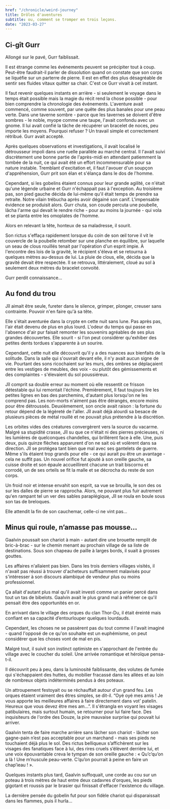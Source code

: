 ```yaml
---
href: "/chronicle/weird-journey"
title: Drôles d'aventures
subtitle: ou, comment se tromper en trois leçons.
date: "2023-03-27"
---
```


## Ci-gît Gurr

Allongé sur le pavé, Gurr faiblissait.

Il est étrange comme les événements peuvent se précipiter tout à coup. Peut-être faudrait-il parler de dissolution quand on constate que son corps se liquéfie sur un parterre de pierre. Il est en effet des plus désagréable de sentir ses fluides vitaux quitter sa chair. C'est ce Gurr vivait à cet instant.

Il faut revenir quelques instants en arrière - si seulement le voyage dans le temps était possible mais la magie du récit rend la chose possible - pour bien comprendre la chronologie des événements. L'aventure avait commencé, comme souvent, par une quête des plus banales pour une peau verte. Dans une taverne sombre - parce que les tavernes se doivent d'être sombres - le noble, myope comme une taupe, l'avait confondu avec un gnome. Il lui avait confié la tâche de récupérer un bracelet de noces, peu importe les moyens. Pourquoi refuser ? Un travail simple et correctement rétribué. Gurr avait accepté.

Après quelques observations et investigations, il avait localisé le détrousseur impoli dans une ruelle parallèle au marché central. Il l'avait suivi discrètement une bonne partie de l'après-midi en attendant patiemment la tombée de la nuit, ce qui avait été un effort incommensurable pour sa nature instable. Tremblant d'excitation et, il faut l'avouer d'un soupçon d'appréhension, Gurr prit son élan et s'élança dans le dos de l'homme.

Cependant, si les gobelins étaient connus pour leur grande agilité, ce n'était qu'une légende urbaine et Gurr n'échappait pas à l'exception. Au troisième pas, son pied gauche décida de lui-même qu'il était temps de prendre sa retraite. Notre vilain trébucha après avoir dégainé son canif. L'impensable évidence se produisit alors. Gurr chuta, son coude percuta une poubelle, lâcha l'arme qui devait le rendre riche - pour au moins la journée - qui vola et se planta entre les omoplates de l'homme.

Alors en relevant la tête, honteux de sa maladresse, il sourit.

Son rictus s'effaça rapidement lorsque du coin de son œil torve il vit le couvercle de la poubelle retomber sur une planche en équilibre, sur laquelle un seau de clous rouillés tenait par l'opération d'un esprit impie. À l'encontre des lois de la gravité, le récipient s'éleva et se retourna à quelques mètres au-dessus de lui. La pluie de clous, elle, décida que la gravité devait être respectée. Il se retrouva, littéralement, cloué au sol à seulement deux mètres du bracelet convoité.

Gurr perdit connaissance...

## Au fond du trou

Jîl aimait être seule, fureter dans le silence, grimper, plonger, creuser sans contrainte. Pouvoir n'en faire qu'à sa tête.

Elle s'était aventurée dans la crypte en cette nuit sans lune. Pas après pas, l'air était devenu de plus en plus lourd. L'odeur du temps qui passe en l'absence d'air pur faisait remonter les souvenirs agréables de ses plus grandes découvertes. Elle sourit - si l'on peut considérer qu'exhiber des petites dents tordues s'apparente à un sourire.

Cependant, cette nuit elle découvrit qu'il y a des nuances aux bienfaits de la solitude. Dans la salle qui s'ouvrait devant elle, il n'y avait aucun signe de vie. Pourtant des sons ricochaient sur les murs, des ombres se déplaçaient entre les vestiges de meubles, des voix - ou plutôt des gémissements et des complaintes - s'élevaient du sol poussiéreux.

Jîl comprit sa double erreur au moment où elle ressentit ce frisson détestable qui lui remontait l'échine. Premièrement, Il faut toujours lire les petites lignes en bas des parchemins, d'autant plus lorsqu'on ne les comprend pas. Les non-morts n'aiment pas être dérangés, encore moins pour être détroussés. Deuxièmement, son oncle avait raison : la fortune du retour dépend de la légèreté de l'aller. Jîl avait déjà alourdi sa besace de plusieurs pièces de métal rouillé et ne pouvait plus prétendre à la discrétion.

Les orbites vides des créatures convergèrent vers la source du vacarme. Malgré sa stupidité crasse, Jîl su que ce n'était ni des pierres précieuses, ni les lumières de quelconques chandelles, qui brillèrent face à elle. Une, puis deux, puis quinze flèches apparurent d'on ne sait où et volèrent dans sa direction. Jîl se protégea tant bien que mal avec ses gantelets de guerre. Même s'ils étaient trop grands pour elle - ce qui aurait pu être un avantage - cela ne suffit pas. Un nouvel orifice fut ajouté à son oreille gauche, sa cuisse droite et son épaule accueillirent chacune un trait biscornu et corrodé, un de ses orteils se fit la malle et se décrocha du reste de son corps.

Un froid noir et intense envahit son esprit, sa vue se brouilla, le son des os sur les dalles de pierre se rapprocha. Alors, ne pouvant plus fuir autrement qu'en rampant tel un ver des sables paraplégique, Jîl se roula en boule sous son tas de breloques.

Elle attendit la fin de son cauchemar, celle-ci ne vint pas...

## Minus qui roule, n’amasse pas mousse…

Gaalvin poussait son chariot à main - autant dire une brouette remplit de bric-à-brac - sur le chemin menant au prochain village de sa liste de destinations. Sous son chapeau de paille à larges bords, il suait à grosses gouttes.

Les affaires n'allaient pas bien. Dans les trois derniers villages visités, il n'avait pas réussi à trouver d'acheteurs suffisamment malavisés pour s'intéresser à son discours alambiqué de vendeur plus ou moins professionnel.

Ça allait d'autant plus mal qu'il avait investi comme un panier percé dans tout un tas de bibelots. Gaalvin avait le plus grand mal à réfréner ce qu'il pensait être des opportunités en or.

En arrivant dans le village des orques du clan Thor-Du, il était éreinté mais confiant en sa capacité d’entourlouper quelques lourdauds.

Cependant, les choses ne se passèrent pas du tout comme il l'avait imaginé - quand l'opposé de ce qu'on souhaite est un euphémisme, on peut considérer que les choses vont de mal en pis.

Malgré tout, il suivit son instinct optimiste en s'approchant de l'entrée du village avec le coucher du soleil. Une arrivée romantique et héroïque pensa-t-il.

Il découvrit peu à peu, dans la luminosité faiblissante, des volutes de fumée qui s'échappaient des huttes, du mobilier fracassé dans les allées et au loin de nombreux objets indéterminés pendus à des poteaux.

Un attroupement festoyait ou se réchauffait autour d'un grand feu. Les orques étaient vraiment des êtres simples, se dit-il. “Oyé oyé mes amis ! Je vous apporte les meilleures affaires à faire directement dans vot’ patelin. Heureux que vous devez être mes am…”. Il s'étrangla en voyant les visages patibulaires, mais surtout humain, se retourner pour lui faire face. Des inquisiteurs de l'ordre des Douze, la pire mauvaise surprise qui pouvait lui arriver.

Gaalvin tenta de faire marche arrière sans lâcher son chariot - lâcher son gagne-pain n’est pas acceptable pour un marchand - mais ses pieds ne touchaient déjà plus le sol. Des rictus belliqueux s’affichèrent sur les visages des fanatiques face à lui, des rires cruels s’élèvent derrière lui, et une voix épouvantable creva le tympan de son oreille gauche : « Qu’c’qu’on a là ! Une m’nuscule peau-verte. C’qu’on pourrait à peine en faire un chap’ieau ! ».

Quelques instants plus tard, Gaalvin suffoquait, une corde au cou sur un poteau à trois mètres de haut entre deux cadavres d'orques, les pieds gigotant et roussis par le brasier qui finissait d'effacer l'existence du village.

La dernière pensée du gobelin fut pour son fidèle chariot qui disparaissait dans les flammes, puis il hurla…

